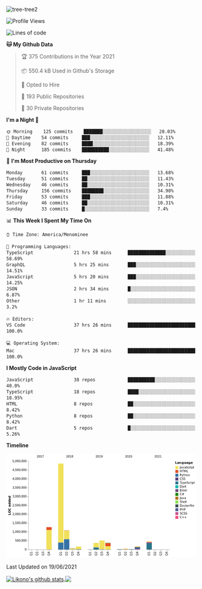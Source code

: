 ![tree-tree2](https://user-images.githubusercontent.com/15727947/99866266-688a6380-2b75-11eb-958b-273006b198d8.jpg)


<!--START_SECTION:waka-->
![Profile Views](http://img.shields.io/badge/Profile%20Views-0-blue)

![Lines of code](https://img.shields.io/badge/From%20Hello%20World%20I%27ve%20Written-9.4%20million%20lines%20of%20code-blue)

**🐱 My Github Data** 

> 🏆 375 Contributions in the Year 2021
 > 
> 📦 550.4 kB Used in Github's Storage 
 > 
> 💼 Opted to Hire
 > 
> 📜 193 Public Repositories 
 > 
> 🔑 30 Private Repositories  
 > 
**I'm a Night 🦉** 

```text
🌞 Morning    125 commits    ███████░░░░░░░░░░░░░░░░░░   28.03% 
🌆 Daytime    54 commits     ███░░░░░░░░░░░░░░░░░░░░░░   12.11% 
🌃 Evening    82 commits     ████░░░░░░░░░░░░░░░░░░░░░   18.39% 
🌙 Night      185 commits    ██████████░░░░░░░░░░░░░░░   41.48%

```
📅 **I'm Most Productive on Thursday** 

```text
Monday       61 commits     ███░░░░░░░░░░░░░░░░░░░░░░   13.68% 
Tuesday      51 commits     ██░░░░░░░░░░░░░░░░░░░░░░░   11.43% 
Wednesday    46 commits     ██░░░░░░░░░░░░░░░░░░░░░░░   10.31% 
Thursday     156 commits    ████████░░░░░░░░░░░░░░░░░   34.98% 
Friday       53 commits     ███░░░░░░░░░░░░░░░░░░░░░░   11.88% 
Saturday     46 commits     ██░░░░░░░░░░░░░░░░░░░░░░░   10.31% 
Sunday       33 commits     █░░░░░░░░░░░░░░░░░░░░░░░░   7.4%

```


📊 **This Week I Spent My Time On** 

```text
⌚︎ Time Zone: America/Menominee

💬 Programming Languages: 
TypeScript               21 hrs 58 mins      ██████████████░░░░░░░░░░░   58.69% 
GraphQL                  5 hrs 25 mins       ███░░░░░░░░░░░░░░░░░░░░░░   14.51% 
JavaScript               5 hrs 20 mins       ███░░░░░░░░░░░░░░░░░░░░░░   14.25% 
JSON                     2 hrs 34 mins       █░░░░░░░░░░░░░░░░░░░░░░░░   6.87% 
Other                    1 hr 11 mins        ░░░░░░░░░░░░░░░░░░░░░░░░░   3.2%

🔥 Editors: 
VS Code                  37 hrs 26 mins      █████████████████████████   100.0%

💻 Operating System: 
Mac                      37 hrs 26 mins      █████████████████████████   100.0%

```

**I Mostly Code in JavaScript** 

```text
JavaScript               38 repos            ██████████░░░░░░░░░░░░░░░   40.0% 
TypeScript               18 repos            ████░░░░░░░░░░░░░░░░░░░░░   18.95% 
HTML                     8 repos             ██░░░░░░░░░░░░░░░░░░░░░░░   8.42% 
Python                   8 repos             ██░░░░░░░░░░░░░░░░░░░░░░░   8.42% 
Dart                     5 repos             █░░░░░░░░░░░░░░░░░░░░░░░░   5.26%

```


**Timeline**

![Chart not found](https://raw.githubusercontent.com/ianlikono/ianlikono/main/charts/bar_graph.png) 


 Last Updated on 19/06/2021
<!--END_SECTION:waka-->


<a href="https://github.com/ianlikono">
  <img align="center" src="https://github-readme-stats.anuraghazra1.vercel.app/api?username=ianlikono&show_icons=true&include_all_commits=true&theme=material-palenight" alt="Likono's github stats" />
</a>
<a href="https://github.com/ianlikono">
  <img align="center" src="https://github-readme-stats.anuraghazra1.vercel.app/api/top-langs/?username=ianlikono&layout=compact&theme=material-palenight" />
</a>

